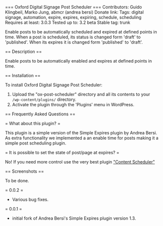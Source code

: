 === Oxford Digital Signage Post Scheduler ===
Contributors: Guido Klingbeil, Marko Jung, abmcr (andrea bersi)
Donate link: 
Tags: digital signage, automation, expire, expires, expiring, schedule, scheduling
Requires at least: 3.0.3
Tested up to: 3.2 beta
Stable tag: trunk

Enable posts to be automatically scheduled and expired at defined points in time. When a post is scheduled,
its status is changed form 'draft' to 'published'. When its expires it is changed form 'published' to 'draft'.

== Description ==

Enable posts to be automatically enabled and expires at defined points in time.


== Installation ==

To install Oxford Digital Signage Post Scheduler:

1. Upload the "ox-post-scheduler" directory and all its contents to your `/wp-content/plugins/` directory.
2. Activate the plugin through the 'Plugins' menu in WordPress.


== Frequently Asked Questions ==

= What about this plugin? =

This plugin is a simple version of the Simple Expires plugin by Andrea Bersi. As extra functionality we implemented a an enable time for posts
making it a simple post scheduling plugin.

= It is possible to set the state of post/page at expires? =

No! If you need more control use the very best plugin ["Content Scheduler"](http://wordpress.org/extend/plugins/content-scheduler/)

== Screenshots ==

To be done.

= 0.0.2 =
* Various bug fixes.

= 0.0.1 =
* initial fork of Andrea Bersi's Simple Expires plugin version 1.3.
